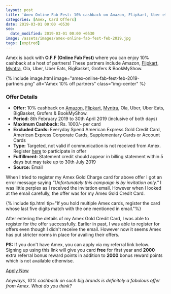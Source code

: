 ```yaml
---
layout: post
title: 'Amex Online Fab Fest: 10% cashback on Amazon, Flipkart, Uber etc.'
categories: [Amex, Card Offers]
date: 2019-03-01 00:00 +0530
seo:
  date_modified: 2019-03-01 00:00 +0530
image: /assets/images/amex-online-fab-fest-feb-2019.jpg
tags: [expired]
---
```


Amex is back with **O.F.F (Online Fab Fest)** where you can enjoy 10% cashback at a host of partners! These partners include Amazon, [Flipkart](https://l.cardinfo.in/flipkart), [Myntra](https://l.cardinfo.in/myntra), Ola, Uber, Uber Eats, BigBasket, Grofers & BookMyShow.

{% include image.html image="amex-online-fab-fest-feb-2019-partners.png" alt="Amex 10% off partners" class="img-center" %}

### Offer Details

- **Offer:** 10% cashback on [Amazon](https://l.cardinfo.in/amazon), [Flipkart](https://l.cardinfo.in/flipkart), [Myntra](https://l.cardinfo.in/myntra), Ola, Uber, Uber Eats, BigBasket, Grofers & BookMyShow.
- **Period:** 8th February 2019 to 30th April 2019 (inclusive of both days)
- **Maximum Cashback:** Rs. 1000/- per card
- **Excluded Cards:** Everyday Spend American Express Gold Credit Card, American Express Corporate Cards, Supplementary Cards or Account Cards
- **Type:** Targeted, not valid if communication is not received from Amex. Register [here](https://offerenroll.americanexpress.com/enroll/EnrollmentSitePage?offer=1360610CashbackOffer) to participate in offer
- **Fulfillment:** Statement credit should appear in billing statement within 5 days but may take up to 30th July 2019
- **Source:** Email

When I tried to register my Amex Gold Charge card for above offer I got an error message saying _"Unfortunately this campaign is by invitation only."_ I was little perplex as I received the invitation email. However when I looked at the email carefully, the offer was for my Amex Gold Credit Card.

{% include tip.html tip="If you hold multiple Amex cards, register the card whose last five digits match with the one mentioned in email."%}

After entering the details of my Amex Gold Credit Card, I was able to register for the offer successfully. Earlier in past, I was able to register for offers even though I didn't receive the email. However now it seems Amex has put stricter norms in place for availing their offers.

**PS:** If you don't have Amex, you can apply via my referral link below. Signing up using this link will give you card **free** for first year and **2000** extra referral bonus reward points in addition to **2000** bonus reward points which is not available otherwise.

<a href="https://l.cardinfo.in/amex" target="_blank" class="btn btn-lg btn-danger btn-block post-element mt-2" rel="noopener"><i class="ci-pen"></i> Apply Now</a>

_Anyways, 10% cashback on such big brands is definitely a fabulous offer from Amex. What do you think?_
